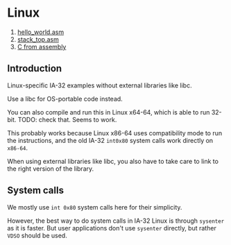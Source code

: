 # Linux

1. [hello_world.asm](hello_world.asm)
1. [stack_top.asm](stack_top.asm)
1. [C from assembly](c-from-assembly/)

## Introduction

Linux-specific IA-32 examples without external libraries like libc.

Use a libc for OS-portable code instead.

You can also compile and run this in Linux x64-64, which is able to run 32-bit. TODO: check that. Seems to work.

This probably works because Linux x86-64 uses compatibility mode to run the instructions, and the old IA-32 `int0x80` system calls work directly on `x86-64`.

When using external libraries like libc, you also have to take care to link to the right version of the library.

## System calls

We mostly use `int 0x80` system calls here for their simplicity.

However, the best way to do system calls in IA-32 Linux is through `sysenter` as it is faster. But user applications don't use `sysenter` directly, but rather `VDSO` should be used.
